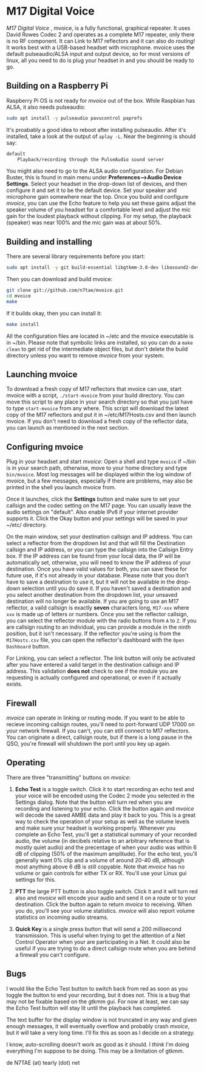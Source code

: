 # M17 Digital Voice

*M17 Digital Voice* , mvoice, is a fully functional, graphical repeater. It uses David Rowes Codec 2 and operates as a complete M17 repeater, only there is no RF component. It can Link to M17 reflectors and it can also do *routing*! It works best with a USB-based headset with microphone. mvoice uses the default pulseaudio/ALSA input and output device, so for most versions of linux, all you need to do is plug your headset in and you should be ready to go.

## Building on a Raspberry Pi

Raspberry Pi OS is not ready for *mvoice* out of the box. While Raspbian has ALSA, it also needs pulseaudio:

```bash
sudo apt install -y pulseaudio pavucontrol paprefs
```

It's proabably a good idea to reboot after installing pulseaudio. After it's installed, take a look at the output of `aplay -L`. Near the beginning is should say:

```bash
default
    Playback/recording through the PulseAudio sound server
```

You might also need to go to the ALSA audio configuration. For Debian Buster, this is found in main menu under **Preferences-->Audio Device Settings**. Select your headset in the drop-down list of devices, and then configure it and set it to be the default device. Set your speaker and microphone gain somewhere near the top. Once you build and configure *mvoice*, you can use the Echo feature to help you set these gains adjust the speaker volume of you headset for a comfortable level and adjust the mic gain for the loudest playback without clipping. For my setup, the playback (speaker) was near 100% and the mic gain was at about 50%.

## Building and installing

There are several library requirements before you start:

```bash
sudo apt install -y git build-essential libgtkmm-3.0-dev libasound2-dev libsqlite3-dev

```

Then you can download and build mvoice:

```bash
git clone git://github.com/n7tae/mvoice.git
cd mvoice
make
```

If it builds okay, then you can install it:

```bash
make install
```

All the configuration files are located in ~/etc and the mvoice executable is in ~/bin. Please note that symbolic links are installed, so you can do a `make clean` to get rid of the intermediate object files, but don't delete the build directory unless you want to remove *mvoice* from your system.

## Launching mvoice

To download a fresh copy of M17 reflectors that mvoice can use, start mvoice with a script, `./start-mvoice` from your build directory. You can move this script to any place in your search directory so that you just have to type `start-mvoice` from any where. This script will download the latest copy of the M17 reflectors and put it in ~/etc/M17Hosts.csv and then launch mvoice. If you don't need to download a fresh copy of the reflector data, you can launch as mentioned in the next section.

## Configuring mvoice

Plug in your headset and start *mvoice*: Open a shell and type `mvoice` if ~/bin is in your search path, otherwise, move to your home directory and type `bin/mvoice`. Most log messages will be displayed within the log window of mvoice, but a few messages, especially if there are problems, may also be printed in the shell you launch mvoice from.

Once it launches, click the **Settings** button and make sure to set your callsign and the codec setting on the M17 page. You can usually leave the audio settings on "default". Also enable IPv6 if your internet provider supports it. Click the Okay button and your settings will be saved in your ~/etc/ directory.

On the main window, set your destination callsign and IP address. You can select a reflector from the dropdown list and that will fill the Destination callsign and IP address, or you can type the callsign into the Callsign Entry box. If the IP address can be found from your local data, the IP will be automatically set, otherwise, you will need to know the IP address of your destination. Once you have valid values for both, you can save these for future use, if it's not already in your database. Please note that you don't have to save a destination to use it, but it will not be available in the drop-down selection until you do save it. If you haven't saved a destination and you select another destination from the dropdown list, your unsaved destination will no longer be available. If you are going to use an M17 reflector, a vaild callsign is exactly **seven** characters long, `M17-xxx` where `xxx` is made up of letters or numbers. Once you set the reflector callsign, you can select the reflector module with the radio buttons from `A` to `Z`. If you are callsign routing to an individual, you can provide a module in the ninth position, but it isn't necessary. If the reflector you're using is from the `M17Hosts.csv` file, you can open the reflector's dashboard with the `Open Dashboard` button.

For Linking, you can select a reflector. The link button will only be activated after you have entered a valid target in the destination callsign and IP address. This validation **does not** check to see if the module you are requesting is actually configured and operational, or even if it actually exists.

## Firewall

*mvoice* can operate in linking or routing mode. If you want to be able to recieve incoming callsign routes, you'll need to port-forward UDP 17000 on your network firewall. If you can't, you can still connect to M17 reflectors. You can originate a direct, callsign route, but if there is a long pause in the QSO, you're firewall will shutdown the port until you key up again.

## Operating

There are three "transmitting" buttons on *mvoice*:

1) **Echo Test** is a toggle switch. Click it to start recording an echo test and your voice will be encoded using the Codec 2 mode you selected in the Settings dialog. Note that the button will turn red when you are recording and listening to your echo. Click the button again and *mvoice* will decode the saved AMBE data and play it back to you. This is a great way to check the operation of your setup as well as the volume levels and make sure your headset is working properly. Whenever you complete an Echo Test, you'll get a statistical summary of your recorded audio, the volume (in decibels relative to an arbitrary reference that is mostly quiet audio) and the precentage of when your audio was within 6 dB of clipping (50% of the maximum amplitude). For the echo test, you'll generally want 0% clip and a volume of around 20-40 dB, although most anything above 6 dB is still copyable. Note that *mvoice* has no volume or gain controls for either TX or RX. You'll use your Linux gui settings for this.

2) **PTT** the large PTT button is also toggle switch. Click it and it will turn red also and *mvoice* will encode your audio and send it on a route or to your destination. Click the button again to return *mvoice* to receiving. When you do, you'll see your volume statistics. *mvoice* will also report volume statistics on incoming audio streams.

3) **Quick Key** is a single press button that will send a 200 millisecond transmission. This is useful when trying to get the attention of a Net Control Operator when your are participating in a Net. It could also be useful if you are trying to do a direct callsign route when you are behind a firewall you can't configure.

## Bugs

 I would like the Echo Test button to switch back from red as soon as you toggle the button to end your recording, but it does not. This is a bug that may not be fixable based on the gtkmm gui. For now at least, we can say the Echo Test button will stay lit until the playback has completed.

 The text buffer for the display window is not truncated in any way and given enough messages, it will eventually overflow and probably crash *mvoice*, but it will take a very long time. I'll fix this as soon as I decide on a strategy.

 I know, auto-scrolling doesn't work as good as it should. I *think* I'm doing everything I'm suppose to be doing. This may be a limitation of gtkmm.

de N7TAE (at) tearly (dot) net
